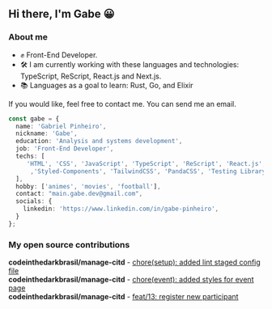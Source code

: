 ## Hi there, I'm Gabe 😀

### About me

- ✊ Front-End Developer.
- 🛠️ I am currently working with these languages ​​and technologies: TypeScript, ReScript, React.js and Next.js.
- 📚 Languages ​​as a goal to learn: Rust, Go, and Elixir

If you would like, feel free to contact me. You can send me an email.

```ts
const gabe = {
  name: 'Gabriel Pinheiro',
  nickname: 'Gabe',
  education: 'Analysis and systems development',
  job: 'Front-End Developer',
  techs: [
     'HTML', 'CSS', 'JavaScript', 'TypeScript', 'ReScript', 'React.js', 'Next.js',
      ,'Styled-Components', 'TailwindCSS', 'PandaCSS', 'Testing Library', 'Cypress'
  ],
  hobby: ['animes', 'movies', 'football'],
  contact: "main.gabe.dev@gmail.com",
  socials: {
    linkedin: 'https://www.linkedin.com/in/gabe-pinheiro',
  }
};
```

### My open source contributions
**codeinthedarkbrasil/manage-citd** - [chore(setup): added lint staged config file](https://github.com/codeinthedarkbrasil/manage-citd/pull/9) <br />
**codeinthedarkbrasil/manage-citd** - [chore(event): added styles for event page](https://github.com/codeinthedarkbrasil/manage-citd/pull/11) <br />
**codeinthedarkbrasil/manage-citd** - [feat/13: register new participant](https://github.com/codeinthedarkbrasil/manage-citd/pull/41)

<!--
Here are some ideas to get you started:

- 🔭 I’m currently working on ...
- 🌱 I’m currently learning ...
- 👯 I’m looking to collaborate on ...
- 🤔 I’m looking for help with ...
- 💬 Ask me about ...
- 📫 How to reach me: ...
- 😄 Pronouns: ...
- ⚡ Fun fact: ...
-->

